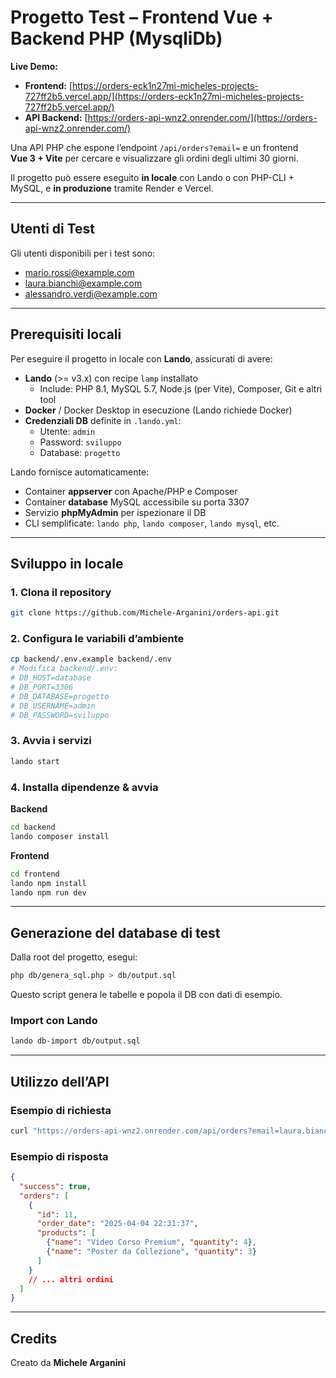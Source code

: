 # Progetto Test – Frontend Vue + Backend PHP (MysqliDb)

**Live Demo:**

- **Frontend:** [https://orders-eck1n27mi-micheles-projects-727ff2b5.vercel.app/](https://orders-eck1n27mi-micheles-projects-727ff2b5.vercel.app/)
- **API Backend:** [https://orders-api-wnz2.onrender.com/](https://orders-api-wnz2.onrender.com/)

Una API PHP che espone l’endpoint `/api/orders?email=` e un frontend **Vue 3 + Vite** per cercare e visualizzare gli ordini degli ultimi 30 giorni.

Il progetto può essere eseguito **in locale** con Lando o con PHP-CLI + MySQL, e **in produzione** tramite Render e Vercel.

---
## Utenti di Test

Gli utenti disponibili per i test sono:

- mario.rossi@example.com
- laura.bianchi@example.com
- alessandro.verdi@example.com

---

## Prerequisiti locali

Per eseguire il progetto in locale con **Lando**, assicurati di avere:

- **Lando** (>= v3.x) con recipe `lamp` installato
  - Include: PHP 8.1, MySQL 5.7, Node.js (per Vite), Composer, Git e altri tool
- **Docker** / Docker Desktop in esecuzione (Lando richiede Docker)
- **Credenziali DB** definite in `.lando.yml`:
  - Utente: `admin`
  - Password: `sviluppo`
  - Database: `progetto`

Lando fornisce automaticamente:

- Container **appserver** con Apache/PHP e Composer
- Container **database** MySQL accessibile su porta 3307
- Servizio **phpMyAdmin** per ispezionare il DB
- CLI semplificate: `lando php`, `lando composer`, `lando mysql`, etc.

---

## Sviluppo in locale

### 1. Clona il repository

```bash
git clone https://github.com/Michele-Arganini/orders-api.git

```

### 2. Configura le variabili d’ambiente

```bash
cp backend/.env.example backend/.env
# Modifica backend/.env:
# DB_HOST=database
# DB_PORT=3306
# DB_DATABASE=progetto
# DB_USERNAME=admin
# DB_PASSWORD=sviluppo
```

### 3. Avvia i servizi

```bash
lando start
```

### 4. Installa dipendenze & avvia

**Backend**

```bash
cd backend
lando composer install
```

**Frontend**

```bash
cd frontend
lando npm install
lando npm run dev
```

---

## Generazione del database di test

Dalla root del progetto, esegui:

```bash
php db/genera_sql.php > db/output.sql
```

Questo script genera le tabelle e popola il DB con dati di esempio.

### Import con Lando

```bash
lando db-import db/output.sql
```

---

## Utilizzo dell’API

### Esempio di richiesta

```bash
curl "https://orders-api-wnz2.onrender.com/api/orders?email=laura.bianchi@example.com"
```

### Esempio di risposta

```json
{
  "success": true,
  "orders": [
    {
      "id": 11,
      "order_date": "2025-04-04 22:31:37",
      "products": [
        {"name": "Video Corso Premium", "quantity": 4},
        {"name": "Poster da Collezione", "quantity": 3}
      ]
    }
    // ... altri ordini
  ]
}
```

---



## Credits

Creato da **Michele Arganini**


